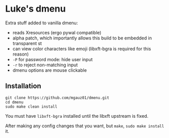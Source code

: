 # Luke's dmenu

Extra stuff added to vanilla dmenu:

- reads Xresources (ergo pywal compatible)
- alpha patch, which importantly allows this build to be embedded in transparent st
- can view color characters like emoji (libxft-bgra is required for this reason)
- `-P` for password mode: hide user input
- `-r` to reject non-matching input
- dmenu options are mouse clickable

## Installation

```
git clone https://github.com/mgauz01/dmenu.git
cd dmenu
sudo make clean install
```

You must have `libxft-bgra` installed until the libxft upstream is fixed.

After making any config changes that you want, but `make`, `sudo make install` it.
